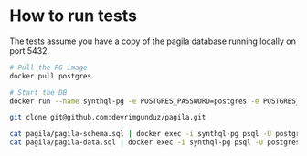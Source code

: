 # How to run tests

The tests assume you have a copy of the pagila database running locally on port 5432.

```bash
# Pull the PG image
docker pull postgres

# Start the DB
docker run --name synthql-pg -e POSTGRES_PASSWORD=postgres -e POSTGRES_USER=postgres -e POSTGRES_DB=postgres -p 5432:5432 -d postgres

git clone git@github.com:devrimgunduz/pagila.git

cat pagila/pagila-schema.sql | docker exec -i synthql-pg psql -U postgres -d pagila
cat pagila/pagila-data.sql | docker exec -i synthql-pg psql -U postgres -d pagila
```
